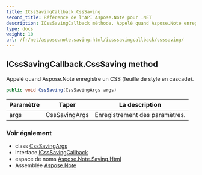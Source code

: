 ```yaml
---
title: ICssSavingCallback.CssSaving
second_title: Référence de l'API Aspose.Note pour .NET
description: ICssSavingCallback méthode. Appelé quand Aspose.Note enregistre un CSS feuille de style en cascade.
type: docs
weight: 10
url: /fr/net/aspose.note.saving.html/icsssavingcallback/csssaving/
---
```

## ICssSavingCallback.CssSaving method

Appelé quand Aspose.Note enregistre un CSS (feuille de style en cascade).

```csharp
public void CssSaving(CssSavingArgs args)
```

| Paramètre | Taper | La description |
| --- | --- | --- |
| args | CssSavingArgs | Enregistrement des paramètres. |

### Voir également

* class [CssSavingArgs](../../csssavingargs/)
* interface [ICssSavingCallback](../)
* espace de noms [Aspose.Note.Saving.Html](../../icsssavingcallback/)
* Assemblée [Aspose.Note](../../../)


